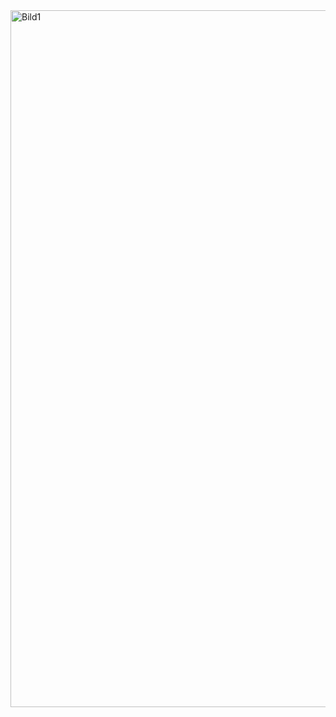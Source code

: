 
<img width="1115" alt="Bild1" src="https://user-images.githubusercontent.com/114981111/222712378-c646ccb6-4f9a-4816-80e3-1eb848c3944a.PNG">
